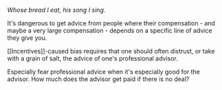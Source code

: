 *Whose bread I eat, his song I sing.*

It's dangerous to get advice from people where their compensation - and maybe a very large compensation - depends on a specific line of advice they give you.

[[Incentives]]-caused bias requires that one should often distrust, or take with a grain of salt, the advice of one's professional advisor.

Especially fear professional advice when it's especially good for the advisor.
How much does the advisor get paid if there is no deal?
